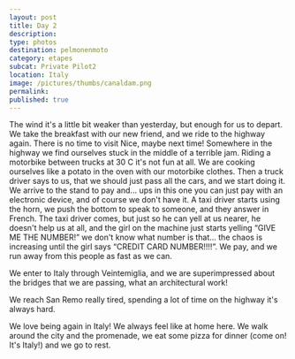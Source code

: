 ```yaml
---
layout: post
title: Day 2
description: 
type: photos
destination: pelmonenmoto
category: etapes
subcat: Private Pilot2
location: Italy
image: /pictures/thumbs/canaldam.png
permalink: 
published: true
---
```


The wind it's a little bit weaker than yesterday, but enough for us to depart. We take the breakfast with our new friend, and we ride to the highway again. There is no time to visit Nice, maybe next time! Somewhere in the highway we find ourselves stuck in the middle of a terrible jam. Riding a motorbike between trucks at 30 C it's not fun at all. We are cooking ourselves like a potato in the oven with our motorbike clothes. Then a truck driver says to us, that we should just pass all the cars, and we start doing it. We arrive to the stand to pay and... ups in this one you can just pay with an electronic device, and of course we don't have it. A taxi driver starts using the horn, we push the bottom to speak to someone, and they answer in French. The taxi driver comes, but just so he can yell at us nearer, he doesn't help us at all, and the girl on the machine just starts yelling “GIVE ME THE NUMBER!” we don't know what number is that... the chaos is increasing until the girl says “CREDIT CARD NUMBER!!!!”. We pay, and we run away from this people as fast as we can.

We enter to Italy through Veintemiglia, and we are superimpressed about the bridges that we are passing, what an architectural work! 

We reach San Remo really tired, spending a lot of time on the highway it's always hard.

We love being again in Italy! We always feel like at home here. We walk around the city and the promenade, we eat some pizza for dinner (come on! It's Italy!) and we go to rest.

<p><a
href="https://lh3.googleusercontent.com/IoSnePDR4fAz7gBxChbgnnPnLaFadxPyHOK6xCtYkmlk27UY0bvituQCdSQWVHuhRsNZyBV0Yyh754M22ItFFub1oegT4jGRUFaeDYVVha0oEK6mOyHsYch-BvxrlG2IHCfZMLroVNVPZhBRYz_Jb53E1qy1XtrkXFuqMR9pzNFQp1sa-4GcdfuX9TDaUezHUnXke1zas7hJjDQ4LsiDdiIK92qtBAtwzVTu9k2IUWsIm6O-zKfmtkvrFWskqyesVYjFR0cJoXt08Gwg_yKYgAOqTiajcyn2YvVytL_TqRPHe6CT-cM075Tvxxg07bTHdLohBp2K-L7fuixWFKfTJsP1fQ_S8dGgQMD7r4rVzqJIsxy074MRAJ5pjS_9JpNt_03gBlcx51NJUy-IKfgIeR6GM5x2qcAx-QLbmG2mt4KfC8CTNhwoL9Jv-eEikEePsoF2nwFKhH1N4bC0zPXTSbXps-KAHLK41iqKrPTGUGVw3Ok1G4QUl7H0VrakPdZMgwTC767qKt5avX22Pg14gBWrURswdvdM0uPw-4cWIOIsJ_lf7eUONQTD5A4Bi4iGCBGhqVqH8Q96ICWLyCbGJzRpvYhuYL9XN52iGbHe=w883-h662-no"> 
<img src="https://lh3.googleusercontent.com/IoSnePDR4fAz7gBxChbgnnPnLaFadxPyHOK6xCtYkmlk27UY0bvituQCdSQWVHuhRsNZyBV0Yyh754M22ItFFub1oegT4jGRUFaeDYVVha0oEK6mOyHsYch-BvxrlG2IHCfZMLroVNVPZhBRYz_Jb53E1qy1XtrkXFuqMR9pzNFQp1sa-4GcdfuX9TDaUezHUnXke1zas7hJjDQ4LsiDdiIK92qtBAtwzVTu9k2IUWsIm6O-zKfmtkvrFWskqyesVYjFR0cJoXt08Gwg_yKYgAOqTiajcyn2YvVytL_TqRPHe6CT-cM075Tvxxg07bTHdLohBp2K-L7fuixWFKfTJsP1fQ_S8dGgQMD7r4rVzqJIsxy074MRAJ5pjS_9JpNt_03gBlcx51NJUy-IKfgIeR6GM5x2qcAx-QLbmG2mt4KfC8CTNhwoL9Jv-eEikEePsoF2nwFKhH1N4bC0zPXTSbXps-KAHLK41iqKrPTGUGVw3Ok1G4QUl7H0VrakPdZMgwTC767qKt5avX22Pg14gBWrURswdvdM0uPw-4cWIOIsJ_lf7eUONQTD5A4Bi4iGCBGhqVqH8Q96ICWLyCbGJzRpvYhuYL9XN52iGbHe=w883-h662-no" alt=""></a></p>

<p><a
href="https://lh3.googleusercontent.com/Y7wu0spZfwnY1YpWOyWCM0xM9EIeUwCVTYmcN1_KokDiEM-mjdFLbGimDmLasl5nVLiXkqTWyHZ-euPrjdlzR_QVKvaOlSbDpIlE1WRMIbcPwyqFQjv3aOJZnn8akkSV6_cXrnzm2rXngNd6aoEZG8EScxk3ERNG1lb_C-2VXY-Pg2K9lmwJgdIIcBj2eyjzoWjnUE_s9pE5rtHGkP-j1KBtxIHJps0zGqx10Sezx_k1HFbumFogvnpbumeyj09VoysLxqE9sQiGOnwzglNKDDcuYbbvsx-MaUcTYzV0rFvXTwcN8R0XG96ukiz-TuCfp1a5b4d5BxqlWawJr5nb9S2KXeBu4aqK6Bo1GccNmJPTTMboeqWW-FOtpDbFKabpppFrjW9fDKIByEgk3hsW8R8HfkUp7DfmnYNg-DvBLmVQS7_L9rn0--1Qq6MJtGEmcCXJCGrIg4OjD5RPZbRhaxyAhCYMpzkL7MmIzV6LFpH0p8lT3pC7rgRli9hONZ2JJG-DsZa-FUDS2EexliAqFLinJPXYAMRboxah2m-SYBIa3SLemTxsRyozLkgvbev5qshD2ADNX9E4cDnNFg-io_RDhABEXqkt_Aqt79u-=w497-h662-no"> 
<img src="https://lh3.googleusercontent.com/Y7wu0spZfwnY1YpWOyWCM0xM9EIeUwCVTYmcN1_KokDiEM-mjdFLbGimDmLasl5nVLiXkqTWyHZ-euPrjdlzR_QVKvaOlSbDpIlE1WRMIbcPwyqFQjv3aOJZnn8akkSV6_cXrnzm2rXngNd6aoEZG8EScxk3ERNG1lb_C-2VXY-Pg2K9lmwJgdIIcBj2eyjzoWjnUE_s9pE5rtHGkP-j1KBtxIHJps0zGqx10Sezx_k1HFbumFogvnpbumeyj09VoysLxqE9sQiGOnwzglNKDDcuYbbvsx-MaUcTYzV0rFvXTwcN8R0XG96ukiz-TuCfp1a5b4d5BxqlWawJr5nb9S2KXeBu4aqK6Bo1GccNmJPTTMboeqWW-FOtpDbFKabpppFrjW9fDKIByEgk3hsW8R8HfkUp7DfmnYNg-DvBLmVQS7_L9rn0--1Qq6MJtGEmcCXJCGrIg4OjD5RPZbRhaxyAhCYMpzkL7MmIzV6LFpH0p8lT3pC7rgRli9hONZ2JJG-DsZa-FUDS2EexliAqFLinJPXYAMRboxah2m-SYBIa3SLemTxsRyozLkgvbev5qshD2ADNX9E4cDnNFg-io_RDhABEXqkt_Aqt79u-=w497-h662-no" alt=""></a></p>
